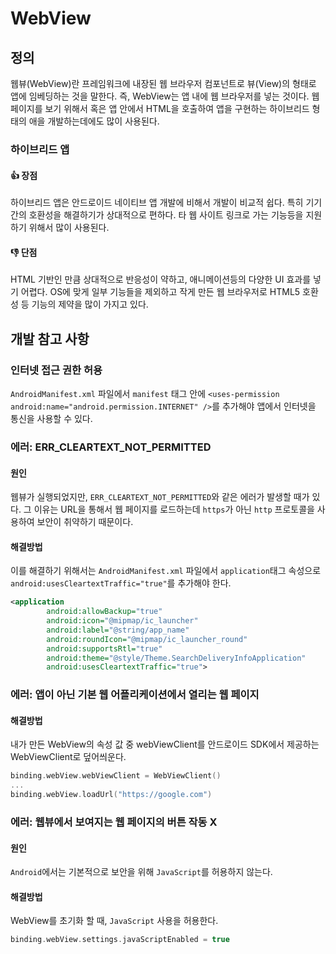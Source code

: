 # WebView
## 정의
웹뷰(WebView)란 프레임워크에 내장된 웹 브라우저 컴포넌트로 뷰(View)의 형태로 앱에 임베딩하는 것을 말한다.
즉, WebView는 앱 내에 웹 브라우저를 넣는 것이다.
웹 페이지를 보기 위해서 혹은 앱 안에서 HTML을 호출하여 앱을 구현하는 하이브리드 형태의 애을 개발하는데에도 많이 사용된다.

### 하이브리드 앱

#### 👍 장점
하이브리드 앱은 안드로이드 네이티브 앱 개발에 비해서 개발이 비교적 쉽다.
특히 기기간의 호환성을 해결하기가 상대적으로 편하다.
타 웹 사이트 링크로 가는 기능등을 지원하기 위해서 많이 사용된다.

#### 👎 단점
HTML 기반인 만큼 상대적으로 반응성이 약하고, 애니메이션등의 다양한 UI 효과를 넣기 어렵다.
OS에 맞게 일부 기능들을 제외하고 작게 만든 웹 브라우저로 HTML5 호환성 등 기능의 제약을 많이 가지고 있다.

## 개발 참고 사항

### 인터넷 접근 권한 허용
``AndroidManifest.xml`` 파일에서 ``manifest`` 태그 안에 ``<uses-permission android:name="android.permission.INTERNET" />``를 추가해야 앱에서 인터넷을 통신을 사용할 수 있다.

### 에러: ERR_CLEARTEXT_NOT_PERMITTED
#### 원인
웹뷰가 실행되었지만, ``ERR_CLEARTEXT_NOT_PERMITTED``와 같은 에러가 발생할 때가 있다. 그 이유는 URL을 통해서 웹 페이지를 로드하는데 ``https``가 아닌 ``http`` 프로토콜을 사용하여 보안이 취약하기 때문이다. </br>
#### 해결방법
이를 해결하기 위해서는 ``AndroidManifest.xml`` 파일에서 ``application``태그 속성으로 ``android:usesCleartextTraffic="true"``를 추가해야 한다.

``` xml
<application
        android:allowBackup="true"
        android:icon="@mipmap/ic_launcher"
        android:label="@string/app_name"
        android:roundIcon="@mipmap/ic_launcher_round"
        android:supportsRtl="true"
        android:theme="@style/Theme.SearchDeliveryInfoApplication"
        android:usesCleartextTraffic="true">
```

###  에러: 앱이 아닌 기본 웹 어플리케이션에서 열리는 웹 페이지
#### 해결방법
내가 만든 WebView의 속성 값 중 webViewClient를 안드로이드 SDK에서 제공하는 WebViewClient로 덮어씌운다.
``` kotlin
binding.webView.webViewClient = WebViewClient()
...
binding.webView.loadUrl("https://google.com")
```

### 에러: 웹뷰에서 보여지는 웹 페이지의 버튼 작동 X
#### 원인
``Android``에서는 기본적으로 보안을 위해 ``JavaScript``를 허용하지 않는다.

#### 해결방법
WebView를 초기화 할 때, ``JavaScript`` 사용을 허용한다.
``` kotlin
binding.webView.settings.javaScriptEnabled = true
```
